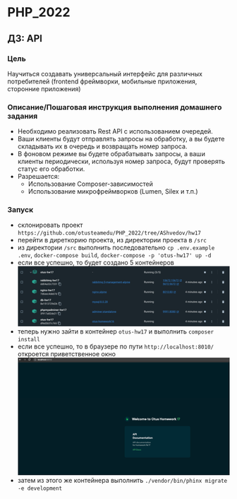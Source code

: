 # PHP_2022

## ДЗ: API

### Цель
Научиться создавать универсальный интерфейс для различных потребителей (frontend фреймворки, мобильные приложения, сторонние приложения)  

### Описание/Пошаговая инструкция выполнения домашнего задания
- Необходимо реализовать Rest API с использованием очередей.  
- Ваши клиенты будут отправлять запросы на обработку, а вы будете складывать их в очередь и возвращать номер запроса.  
- В фоновом режиме вы будете обрабатывать запросы, а ваши клиенты периодически, используя номер запроса, будут проверять статус его обработки.  
- Разрешается:  
  - Использование Composer-зависимостей  
  - Использование микрофреймворков (Lumen, Silex и т.п.)  

### Запуск
- склонировать проект ```https://github.com/otusteamedu/PHP_2022/tree/AShvedov/hw17```
- перейти в диреткорию проекта, из директории проекта в ```/src```
- из директории ```/src``` выполнить последовательно ```cp .env.example .env```, ```docker-compose build```, ```docker-compose -p 'otus-hw17' up -d```
- если все успешно, то будет создано 5 контейнеров  
![img.png](img.png)  
- теперь нужно зайти в контейнер ```otus-hw17``` и выполнить ```composer install```  
- если все успешно, то в браузере по пути ```http://localhost:8010/``` откроется приветственное окно  
![img_1.png](img_1.png)  
- затем из этого же контейнера выполнить ```./vendor/bin/phinx migrate -e development```